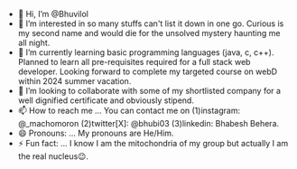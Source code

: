 - 👋 Hi, I’m @Bhuvilol
- 👀 I’m interested in so many stuffs can't list it down in one go. Curious is my second name and would die for the unsolved mystery haunting me all night.
- 🌱 I’m currently learning basic programming languages (java, c, c++). Planned to learn all pre-requisites required for a full stack web developer. Looking forward to complete my targeted course on webD within 2024 summer vacation.
- 💞️ I’m looking to collaborate with some of my shortlisted company for a well dignified certificate and obviously stipend.
- 📫 How to reach me ... You can contact me on (1)instagram: @_machomoron (2)twitter[X]: @bhubi03 (3)linkedin: Bhabesh Behera. 
- 😄 Pronouns: ... My pronouns are He/Him.
- ⚡ Fun fact: ... I know I am the mitochondria of my group but actually I am the real nucleus😉.

<!---
Bhuvilol/Bhuvilol is a ✨ special ✨ repository because its `README.md` (this file) appears on your GitHub profile.
You can click the Preview link to take a look at your changes.
--->
